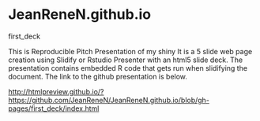 JeanReneN.github.io
===================

first_deck

This is Reproducible Pitch Presentation of my shiny 
It is a 5 slide web page creation using Slidify or Rstudio Presenter with an html5 slide deck.
The presentation contains embedded R code that gets run when slidifying the document.
The link to the github presentation is below.

http://htmlpreview.github.io/?https://github.com/JeanReneN/JeanReneN.github.io/blob/gh-pages/first_deck/index.html 
